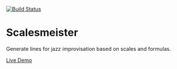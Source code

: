 [![Build Status](https://travis-ci.org/battermann/Luigi.svg?branch=develop)](https://travis-ci.org/battermann/Luigi)

# Scalesmeister

Generate lines for jazz improvisation based on scales and formulas.

[Live Demo](https://scalesmeister.surge.sh/)
